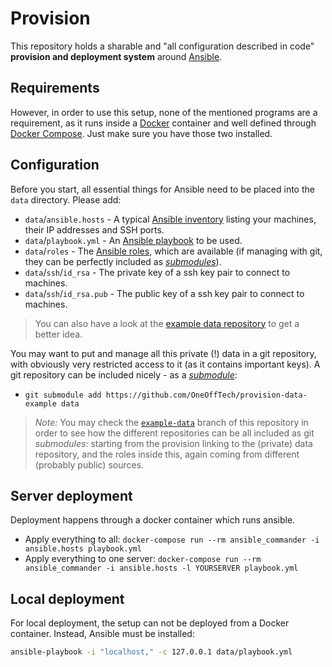 # Provision

This repository holds a sharable and "all configuration described in code" **provision and deployment system** around [Ansible](https://www.ansible.com/).

## Requirements

However, in order to use this setup, none of the mentioned programs are a requirement, as it runs inside a [Docker](https://www.docker.com/) container and well defined through [Docker Compose](https://docs.docker.com/compose/). Just make sure you have those two installed.

## Configuration

Before you start, all essential things for Ansible need to be placed into the `data` directory. Please add:

* `data`/`ansible.hosts` - A typical [Ansible inventory](https://docs.ansible.com/ansible/latest/user_guide/intro_inventory.html) listing your machines, their IP addresses and SSH ports.
* `data`/`playbook.yml` - An [Ansible playbook](https://docs.ansible.com/ansible/latest/user_guide/playbooks_intro.html) to be used.
* `data`/`roles` - The [Ansible roles](https://docs.ansible.com/ansible/devel/user_guide/playbooks_reuse_roles.html), which are available (if managing with git, they can be perfectly included as _[submodules](https://git-scm.com/book/en/v2/Git-Tools-Submodules)_).
* `data`/`ssh`/`id_rsa` - The private key of a ssh key pair to connect to machines.
* `data`/`ssh`/`id_rsa.pub` - The public key of a ssh key pair to connect to machines.

> You can also have a look at the [example data repository](https://github.com/OneOffTech/provision-data-example) to get a better idea.

You may want to put and manage all this private (!) data in a git repository, with obviously very restricted access to it (as it contains important keys). A git repository can be included nicely - as a _[submodule](https://git-scm.com/book/en/v2/Git-Tools-Submodules)_:

* `git submodule add https://github.com/OneOffTech/provision-data-example data`

> _Note:_ You may check the [`example-data`](https://github.com/OneOffTech/provision/tree/example-data) branch of this repository in order to see how the different repositories can be all included as git _submodules_: starting from the provision linking to the (private) data repository, and the roles inside this, again coming from different (probably public) sources.

## Server deployment

Deployment happens through a docker container which runs ansible.

* Apply everything to all: `docker-compose run --rm ansible_commander -i ansible.hosts playbook.yml`
* Apply everything to one server: `docker-compose run --rm ansible_commander -i ansible.hosts -l YOURSERVER playbook.yml`

## Local deployment

For local deployment,  the setup can not be deployed from a Docker container. Instead, Ansible must be installed:

```bash
ansible-playbook -i "localhost," -c 127.0.0.1 data/playbook.yml
```
